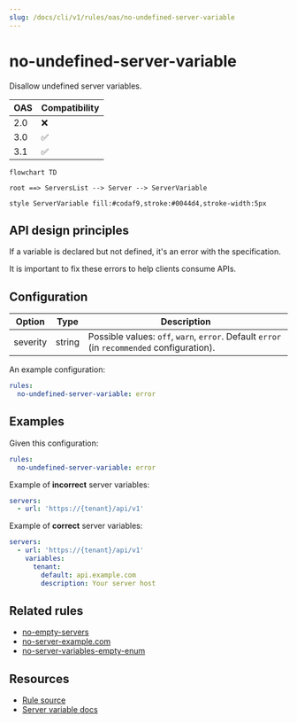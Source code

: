 ```yaml
---
slug: /docs/cli/v1/rules/oas/no-undefined-server-variable
---
```


# no-undefined-server-variable

Disallow undefined server variables.

| OAS | Compatibility |
| --- | ------------- |
| 2.0 | ❌            |
| 3.0 | ✅            |
| 3.1 | ✅            |

```mermaid
flowchart TD

root ==> ServersList --> Server --> ServerVariable

style ServerVariable fill:#codaf9,stroke:#0044d4,stroke-width:5px
```

## API design principles

If a variable is declared but not defined, it's an error with the specification.

It is important to fix these errors to help clients consume APIs.

## Configuration

| Option   | Type   | Description                                                                                |
| -------- | ------ | ------------------------------------------------------------------------------------------ |
| severity | string | Possible values: `off`, `warn`, `error`. Default `error` (in `recommended` configuration). |

An example configuration:

```yaml
rules:
  no-undefined-server-variable: error
```

## Examples

Given this configuration:

```yaml
rules:
  no-undefined-server-variable: error
```

Example of **incorrect** server variables:

```yaml
servers:
  - url: 'https://{tenant}/api/v1'
```

Example of **correct** server variables:

```yaml
servers:
  - url: 'https://{tenant}/api/v1'
    variables:
      tenant:
        default: api.example.com
        description: Your server host
```

## Related rules

- [no-empty-servers](./no-empty-servers.md)
- [no-server-example.com](./no-server-example-com.md)
- [no-server-variables-empty-enum](./no-server-variables-empty-enum.md)

## Resources

- [Rule source](https://github.com/Redocly/redocly-cli/blob/main/packages/core/src/rules/oas3/no-undefined-server-variable.ts)
- [Server variable docs](https://redocly.com/docs/openapi-visual-reference/server-variables/)
